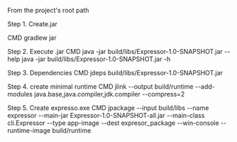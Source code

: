 From the project's root path

Step 1. Create.jar

CMD
gradlew jar

Step 2. Execute .jar
CMD
java -jar build/libs/Expressor-1.0-SNAPSHOT.jar --help
java -jar build/libs/Expressor-1.0-SNAPSHOT.jar -h

Step 3. Dependencies
CMD
jdeps build/libs/Expressor-1.0-SNAPSHOT.jar

Step 4. create minimal runtime
CMD
jlink --output build/runtime --add-modules java.base,java.compiler,jdk.compiler --compress=2

Step 5. Create expresso.exe
CMD
jpackage --input build/libs --name expressor --main-jar Expressor-1.0-SNAPSHOT-all.jar --main-class cli.Expressor --type app-image --dest expresor_package --win-console --runtime-image build/runtime
